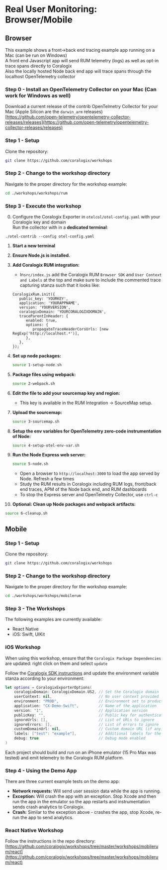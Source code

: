 
# Real User Monitoring: Browser/Mobile

## Browser  

This example shows a front->back end tracing example app running on a Mac (can be run on Windows)  
A front end Javascript app will send RUM telemetry (logs) as well as opt-in trace spans directly to Coralogix  
Also the locally hosted Node back end app will trace spans through the localhost OpenTelemetry collector  

### Step 0 - Install an OpenTelemetry Collector on your Mac (Can work for Windows as well)  

Download a current release of the contrib OpenTelmetry Collector for your Mac (Apple Silicon are the `darwin_arm` releases)  
[https://github.com/open-telemetry/opentelemetry-collector-releases/releases](https://github.com/open-telemetry/opentelemetry-collector-releases/releases)  

### Step 1 - Setup
Clone the repository:
```bash
git clone https://github.com/coralogix/workshops
```

### Step 2 - Change to the workshop directory
Navigate to the proper directory for the workshop example:
```bash
cd ./workshops/workshops/rum
```

### Step 3 - Execute the workshop

0. Configure the Coralogix Exporter in `otelcol/otel-config.yaml` with your Coralogix key and domain  
Run the collector with in a **dedicated terminal**:  
```
./otel-contrib --config otel-config.yaml
```  
  
1. **Start a new terminal**

2. **Ensure Node.js is installed.**

3. **Add Coralogix RUM integration:**
   - In`src/index.js` add the Coralogix RUM `Browser SDK` and `User Context and Labels` at the top and make sure to include the commented trace capturing stanza such that it looks like:

   ```
   CoralogixRum.init({
      public_key: 'YOURKEY',
      application: 'YOURAPPNAME',
      version: 'YOURVERSION',
      coralogixDomain: 'YOURCORALOGIXDOMAIN',
      traceParentInHeader: {
         enabled: true,
         options: {
            propagateTraceHeaderCorsUrls: [new RegExp('http://localhost.*')],
         },
      },
   });
   ```  

4. **Set up node packages:**
   ```bash
   source 1-setup-node.sh
   ```

5. **Package files using webpack:**
   ```bash
   source 2-webpack.sh
   ```

6. **Edit the file to add your sourcemap key and region:**
   - This key is available in the RUM Integration -> SourceMap setup.

7. **Upload the sourcemap:**
   ```bash
   source 3-sourcemap.sh
   ```
8. **Setup the env variables for OpenTelemetry zero-code instrumentation of Node:**
   ```bash
   source 4-setup-otel-env-var.sh
   ```
9. **Run the Node Express web server:**
   ```bash
   source 5-node.sh
   ```
   - Open a browser to `http://localhost:3000` to load the app served by Node. Refresh a few times  
   - Study the RUM results in Coralogix including RUM logs, front/back end traces, APM of the Node back end, and RUM dashboards  
   - To stop the Express server and OpenTelmetry Collector, use `ctrl-c`  
  
10. **Optional: Clean up Node packages and webpack artifacts:**
   ```bash
   source 6-cleanup.sh
   ```

## Mobile

### Step 1 - Setup
Clone the repository:
```bash
git clone https://github.com/coralogix/workshops
```

### Step 2 - Change to the workshop directory
Navigate to the proper directory for the workshop example:
```bash
cd ./workshops/workshops/mobilerum
```

### Step 3 - The Workshops
The following examples are currently available:  
- React Native  
- iOS: Swift, UIKit  
  
### iOS Workshop
  
When using this workshop, ensure that the `Coralogix Package Dependencies` are updated: right click on them and select `update`
  
Follow the [Coralogix SDK instructions](https://coralogix.com/docs/rum-ios-monitoring-setup/) and update the environment variable stanza according to your environment:

```swift
let options = CoralogixExporterOptions(
    coralogixDomain: CoralogixDomain.US2, // Set the Coralogix domain
    userContext: nil,                     // No user context provided
    environment: "PROD",                  // Environment set to production
    application: "CX-Demo-Swift",         // Name of the application
    version: "1",                         // Application version
    publicKey: "",                        // Public key for authentication
    ignoreUrls: [],                       // List of URLs to ignore
    ignoreErrors: [],                     // List of errors to ignore
    customDomainUrl: nil,                 // Custom domain URL (if any)
    labels: ["test": "example"],          // Additional labels for the RUM data
    debug: true                           // Debug mode enabled
)
```

Each project should build and run on an iPhone emulator (15 Pro Max was tested) and emit telemetry to the Coralogix RUM platform.

### Step 4 - Using the Demo App

There are three current example tests on the demo app:  
- **Network requests:** Will send user session data while the app is running.  
- **Exception:** Will crash the app with an exception. Stop Xcode and then run the app in the emulator so the app restarts and instrumentation sends crash analytics to Coralogix.  
- **Crash:** Similar to the exception above - crashes the app, stop Xcode, re-run the app to send analytics.  
  
### React Native Workshop

Follow the instructions in the repo directory: [https://github.com/coralogix/workshops/tree/master/workshops/mobilerum/react](https://github.com/coralogix/workshops/tree/master/workshops/mobilerum/react)
